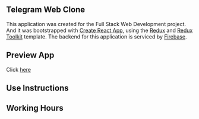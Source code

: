 ## Telegram Web Clone
This application was created for the Full Stack Web Development project. And it was bootstrapped with [Create React App](https://github.com/facebook/create-react-app), using the [Redux](https://redux.js.org/) and [Redux Toolkit](https://redux-toolkit.js.org/) template. 
The backend for this application is serviced by [Firebase](https://firebase.google.com/).

## Preview App
Click [here](https://telegram-clone-react.web.app/)


## Use Instructions

## Working Hours